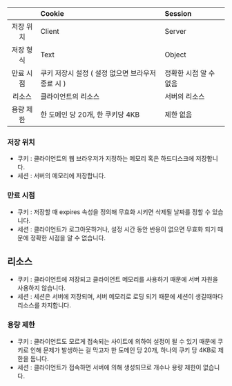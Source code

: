 |   |Cookie|Session|
|:---:|:---|:---|
|저장 위치|Client|Server|
|저장 형식|Text|Object|
|만료 시점|쿠키 저장시 설정 ( 설정 없으면 브라우저 종료 시 )|정확한 시점 알 수 없음|
|리소스|클라이언트의 리소스|서버의 리소스|
|용량 제한|한 도메인 당 20개, 한 쿠키당 4KB|제한 없음|

### 저장 위치

-  쿠키 : 클라이언트의 웹 브라우저가 지정하는 메모리 혹은 하드디스크에 저장합니다.
-  세션 : 서버의 메모리에 저장합니다.

### 만료 시점

-  쿠키 : 저장할 때 expires 속성을 정의해 무효화 시키면 삭제될 날짜를 정할 수 있습니다.
-  세션 : 클라이언트가 로그아웃하거나, 설정 시간 동안 반응이 없으면 무효화 되기 때문에 정확한 시점을 알 수 없습니다.

## 리소스

-  쿠키 : 클라이언트에 저장되고 클라이언트 메모리를 사용하기 때문에 서버 자원을 사용하지 않습니다.
-  세션 : 세션은 서버에 저장되며, 서버 메모리로 로딩 되기 때문에 세션이 생길때마다 리소스를 차지합니다.
### 용량 제한

-  쿠키 : 클라이언트도 모르게 접속되는 사이트에 의하여 설정이 될 수 있기 때문에 쿠키로 인해 문제가 발생하는 걸 막고자 한 도메인 당 20개, 하나의 쿠키 당 4KB로 제한을 둡니다.
-  세션 : 클라이언트가 접속하면 서버에 의해 생성되므로 개수나 용량 제한이 없습니다.